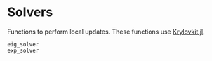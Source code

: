# Solvers

Functions to perform local updates. These functions use [Krylovkit.jl](https://jutho.github.io/KrylovKit.jl/stable/).

```@docs
eig_solver
exp_solver
```
